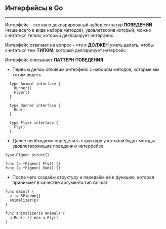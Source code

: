 ## Интерфейсы в Go
***
Интерфейс - это явно декларированый набор сигнатур **ПОВЕДЕНИЙ** (чаще всего в виде набора методов), удовлетворив который, можно считаться типом, который декларирует интерфейс.

Интерфейс отвечает на вопрос - что я **ДОЛЖЕН** уметь делать, чтобы считаться тем **ТИПОМ**, который декларирует интерфейс

Интерфейс описывает **ПАТТЕРН ПОВЕДЕНИЯ**

* Первым делом объявим интерфейс с набором методов, которые мы хотим видеть
```
  type Animal interface {
    Runner()
    Flyer()
  }
  
  type Runner interface {
    Run()
  }
  
  type Flyer interface {
    Fly()
  }
```
* Далее необходимо определить структуру у которой будут методы удовлетворяющие поведению интерфейса 
```
type Pigeon struct{}

func (p *Pigeon) Fly() {}
func (p *Pigeon) Run() {}
```
* После чего создаём структуру и передаём её в функцию, которая принимает в качестве аргумента тип Animal
```
func main() {
  p := &Pigeon{}
  animalizer(p)
}

func animalizer(a Animal) {
  a.Run() // или a.Fly()
}
```